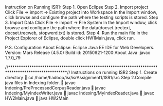 Instruction on Running ISR1:
Step 1.   Open Eclipse
Step 2. Import project
Click File -> import -> Existing project into Workspace
In the Import window, click browse and configure the path where the testing scripts is stored. 
Step 3. Import Data 
Click File -> import -> File System
In the Import window, click browse and configure the path where the data(docset.trectext, docset.trecweb, stopword.txt) is stored. 
Step 4. Run the main file
In the Project Explorer of Eclipse, double click HW1Main.java, click run. 

P.S. Configuration
About Eclipse:
Eclipse Java EE IDE for Web Developers.
Version: Mars Release (4.5.0)
Build id: 20150621-1200
About Java:
javac 1.7.0_79

//***************************************************************************************************//
Instructions on running ISR2
Step 1. Create directory
 cd /home/hadoop/isr/isrAssignment1/ISR1/src Step 2.Compile java files in Indexing folder.
 javac Indexing/PreProcessedCorpusReader.java
 javac Indexing/MyIndexWriter.java
 javac Indexing/MyIndexReader.java
 javac HW2Main.java
 java HW2Main

